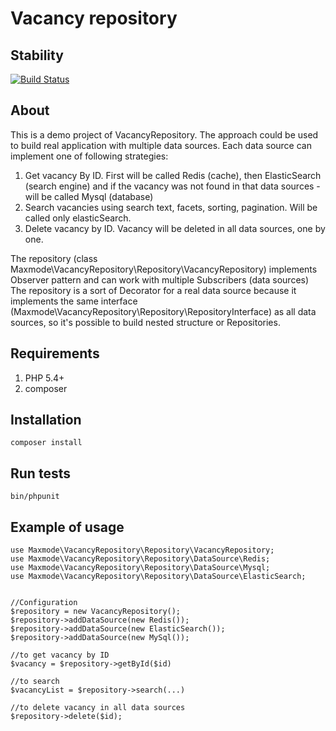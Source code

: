 Vacancy repository
==================
## Stability

[![Build Status](https://travis-ci.org/maxmode/generator.png)](https://travis-ci.org/maxmode/generator)

## About
This is a demo project of VacancyRepository.
The approach could be used to build real application with multiple data sources.
Each data source can implement one of following strategies:

1. Get vacancy By ID. First will be called Redis (cache), then ElasticSearch (search engine) and if the vacancy was not found in that data sources - will be called Mysql (database)
1. Search vacancies using search text, facets, sorting, pagination. Will be called only elasticSearch.
1. Delete vacancy by ID. Vacancy will be deleted in all data sources, one by one.

The repository (class Maxmode\VacancyRepository\Repository\VacancyRepository) implements Observer pattern and can work with multiple Subscribers (data sources) 
The repository is a sort of Decorator for a real data source because it implements
the same interface (Maxmode\VacancyRepository\Repository\RepositoryInterface) as all data sources,
so it's possible to build nested structure or Repositories.

## Requirements

1. PHP 5.4+
2. composer

## Installation

```composer install```

## Run tests
```bin/phpunit```

## Example of usage
```
use Maxmode\VacancyRepository\Repository\VacancyRepository;
use Maxmode\VacancyRepository\Repository\DataSource\Redis;
use Maxmode\VacancyRepository\Repository\DataSource\Mysql;
use Maxmode\VacancyRepository\Repository\DataSource\ElasticSearch;


//Configuration
$repository = new VacancyRepository();
$repository->addDataSource(new Redis());
$repository->addDataSource(new ElasticSearch());
$repository->addDataSource(new MySql());

//to get vacancy by ID
$vacancy = $repository->getById($id)

//to search
$vacancyList = $repository->search(...)

//to delete vacancy in all data sources
$repository->delete($id);
```


